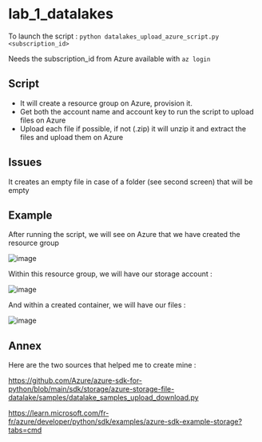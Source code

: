 # lab_1_datalakes

To launch the script : `python datalakes_upload_azure_script.py <subscription_id>`

Needs the subscription_id from Azure available with `az login`


## Script

- It will create a resource group on Azure, provision it.
- Get both the account name and account key to run the script to upload files on Azure
- Upload each file if possible, if not (.zip) it will unzip it and extract the files and upload them on Azure

## Issues

It creates an empty file in case of a folder (see second screen) that will be empty

## Example

After running the script, we will see on Azure that we have created the resource group

![image](https://github.com/mins75/lab_1_datalakes/assets/94439376/41a2afed-26ae-4027-a1d9-d13de6795776)

Within this resource group, we will have our storage account :

![image](https://github.com/mins75/lab_1_datalakes/assets/94439376/edf9e590-ae55-461b-92b8-63c760d0ca55)

And within a created container, we will have our files :

![image](https://github.com/mins75/lab_1_datalakes/assets/94439376/36d9d043-bcb8-4b24-8874-0c6eb6144fc7)


## Annex 

Here are the two sources that helped me to create mine :

https://github.com/Azure/azure-sdk-for-python/blob/main/sdk/storage/azure-storage-file-datalake/samples/datalake_samples_upload_download.py

https://learn.microsoft.com/fr-fr/azure/developer/python/sdk/examples/azure-sdk-example-storage?tabs=cmd
